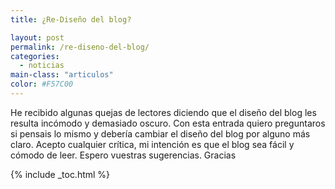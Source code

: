 ```yaml
---
title: ¿Re-Diseño del blog?

layout: post
permalink: /re-diseno-del-blog/
categories:
  - noticias
main-class: "articulos"
color: #F57C00
---
```

He recibido algunas quejas de lectores diciendo que el diseño del blog les resulta incómodo y demasiado oscuro. Con esta entrada quiero preguntaros si pensais lo mismo y debería cambiar el diseño del blog por alguno más claro. Acepto cualquier crítica, mi intención es que el blog sea fácil y cómodo de leer. Espero vuestras sugerencias. Gracias



{% include _toc.html %}
